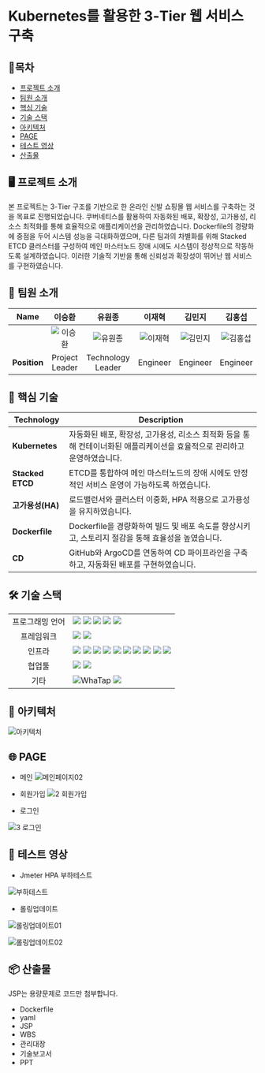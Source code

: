 # Kubernetes를 활용한 3-Tier 웹 서비스 구축

## 📑목차
- [프로젝트 소개](#-프로젝트-소개)
- [팀원 소개](#-팀원-소개)  
- [핵심 기술](#-핵심-기술)  
- [기술 스택](#-기술-스택)  
- [아키텍처](#-아키텍처)  
- [PAGE](#-page)  
- [테스트 영상](#-테스트-영상)  
- [산출물](#-산출물)

## 🖥️ 프로젝트 소개

본 프로젝트는 3-Tier 구조를 기반으로 한 온라인 신발 쇼핑몰 웹 서비스를 구축하는 것을 목표로 진행되었습니다. 쿠버네티스를 활용하여 자동화된 배포, 확장성, 고가용성, 리소스 최적화를 통해 효율적으로 애플리케이션을 관리하였습니다. Dockerfile의 경량화에 중점을 두어 시스템 성능을 극대화하였으며, 다른 팀과의 차별화를 위해 Stacked ETCD 클러스터를 구성하여 메인 마스터노드 장애 시에도 시스템이 정상적으로 작동하도록 설계하였습니다. 이러한 기술적 기반을 통해 신뢰성과 확장성이 뛰어난 웹 서비스를 구현하였습니다.



## 🙂 팀원 소개

| Name | 이승환 | 유원종 | 이재혁 | 김민지 | 김홍섭 |
| :------------: | :------------: | :------------: | :------------: | :------------: | :------------: |
|  | ![이승환](https://github.com/user-attachments/assets/bc73596c-1867-4965-a581-fe5ccdc2ffd8) | ![유원종](https://github.com/user-attachments/assets/86c9ac47-f92d-4495-a48d-d37f977b41dd) | ![이재혁](https://github.com/user-attachments/assets/98278fe0-2645-434f-8a00-58145ecaa79a) | ![김민지](https://github.com/user-attachments/assets/d239d835-4b56-405b-85fb-6b5c697928aa) | ![김홍섭](https://github.com/user-attachments/assets/69e9803b-c30f-4a59-9fa0-2ad22824bc56) |
| __Position__ | Project Leader | Technology Leader| Engineer| Engineer| Engineer|



## 🚀 핵심 기술
| Technology            | Description          |
|-----------------------|---------------------------------------------------------------------------------------------------|
| **Kubernetes**         | 자동화된 배포, 확장성, 고가용성, 리소스 최적화 등을 통해 컨테이너화된 애플리케이션을 효율적으로 관리하고 운영하였습니다. |
| **Stacked ETCD**      | ETCD를 통합하여 메인 마스터노드의 장애 시에도 안정적인 서비스 운영이 가능하도록 하였습니다. |
| **고가용성(HA)**         | 로드밸런서와 클러스터 이중화, HPA 적용으로 고가용성을 유지하였습니다. |
| **Dockerfile**    | Dockerfile을 경량화하여 빌드 및 배포 속도를 향상시키고, 스토리지 절감을 통해 효율성을 높였습니다. |
| **CD** | GitHub와 ArgoCD를 연동하여 CD 파이프라인을 구축하고, 자동화된 배포를 구현하였습니다. |



## 🛠 기술 스택

<table>
<tr>
 <td align="center">프로그래밍 언어</td>
 <td>
  <img src="https://img.shields.io/badge/JavaScript-F7DF1E?style=for-the-badge&logo=JavaScript&logoColor=ffffff"/> <!--Java Script-->  
  <img src="https://img.shields.io/badge/Java-orange?style=for-the-badge&logo=Java&logoColor=white"/> <!--Java-->  
  <img src="https://img.shields.io/badge/html5-E34F26?style=for-the-badge&logo=html5&logoColor=white"/> <!--Html-->   
  <img src="https://img.shields.io/badge/css-1572B6?style=for-the-badge&logo=css3&logoColor=white"/> <!--Css-->  
  <img src="https://img.shields.io/badge/SQL-4479A1?style=for-the-badge&logo=MySQL&logoColor=white"/> <!--Sql-->  
 </td>
</tr>

<tr>
 <td align="center">프레임워크</td>
 <td>
  <img src="https://img.shields.io/badge/JSP-FF5F00?style=for-the-badge&logo=Java&logoColor=white"/> <!--Jsp-->  
  <img src="https://img.shields.io/badge/Spring-6DB33F?style=for-the-badge&logo=Spring&logoColor=ffffff"/> <!--Spring-->  
 </td>
</tr>

<tr>
 <td align="center">인프라</td>
 <td>
  <img src="https://img.shields.io/badge/Kubernetes-326CE5?style=for-the-badge&logo=Kubernetes&logoColor=white"/> <!--Kubernetes-->  
  <img src="https://img.shields.io/badge/docker-2496ED?style=for-the-badge&logo=docker&logoColor=ffffff"/> <!--Docker-->
  <img src="https://img.shields.io/badge/Ubuntu-E95420?style=for-the-badge&logo=Ubuntu&logoColor=white"/> <!--Ubuntu-->
  <img src="https://img.shields.io/badge/HAProxy-FF4F00?style=for-the-badge&logo=haproxy&logoColor=white"/> <!--HAProxy-->
  <img src="https://img.shields.io/badge/Keepalived-6C6C6C?style=for-the-badge&logo=keepalived&logoColor=white"/> <!--Keepalived-->
  <img src="https://img.shields.io/badge/docker-2496ED?style=for-the-badge&logo=docker&logoColor=ffffff"/> <!--Docker-->
  <img src="https://img.shields.io/badge/nginx-009639?style=for-the-badge&logo=nginx&logoColor=white"/> <!--Nginx-->
  <img src="https://img.shields.io/badge/tomcat-F8DC75?style=for-the-badge&logo=apachetomcat&logoColor=black"/> <!--Tomcat-->
  <img src="https://img.shields.io/badge/MariaDB-003545?style=for-the-badge&logo=mariadb&logoColor=white"/> <!--MariaDB-->
  <img src="https://img.shields.io/badge/ArgoCD-3C7C7B?style=for-the-badge&logo=argo&logoColor=white"/> <!--ArgoCD-->
 </td>
</tr>

<tr>
 <td align="center">협업툴</td>
 <td>
  <img src="https://img.shields.io/badge/Git-F05032?style=for-the-badge&logo=Git&logoColor=white"/> <!--Git-->  
  <img src="https://img.shields.io/badge/GitHub-181717?style=for-the-badge&logo=GitHub&logoColor=white"/> <!--GitHub-->
 </td>
</tr>

<tr>
 <td align="center">기타</td>
 <td>
  <img src="https://img.shields.io/badge/WhaTap-25D366?style=for-the-badge&logo=whatsapp&logoColor=white" alt="WhaTap"/> <!--WhaTap--> 
  <img src="https://img.shields.io/badge/Notion-000000?style=for-the-badge&logo=Notion&logoColor=white"/> <!--Notion--> 
 </td>
</tr>
</table>



## 🧱 아키텍처
![아키텍처](https://github.com/user-attachments/assets/074d7bbe-55c4-48e6-aa88-297e74ca11f6)



## 🌐 PAGE

* 메인
![메인페이지02](https://github.com/user-attachments/assets/8607847c-f7b5-41a5-a2aa-c10047a8a03f)


* 회원가입
![2 회원가입](https://github.com/user-attachments/assets/4b8ce25a-31a2-4ff4-becd-6799d5de71b7)


* 로그인

![3 로그인](https://github.com/user-attachments/assets/7ce9f0e0-d489-4948-beed-e1a5e1da3016)

## 🧪 테스트 영상

* Jmeter HPA 부하테스트
  
![부하테스트](https://github.com/user-attachments/assets/34542399-ad87-48ac-a151-7a7f0f188ba2)

* 롤링업데이트
  
![롤링업데이트01](https://github.com/user-attachments/assets/5e459fac-b473-4443-bdc4-7c4656ecd209)

![롤링업데이트02](https://github.com/user-attachments/assets/80be12a1-91f9-4619-b004-54c67e970e62)




## 📦 산출물
JSP는 용량문제로 코드만 첨부합니다.

* Dockerfile
* yaml
* JSP
* WBS
* 관리대장
* 기술보고서
* PPT
